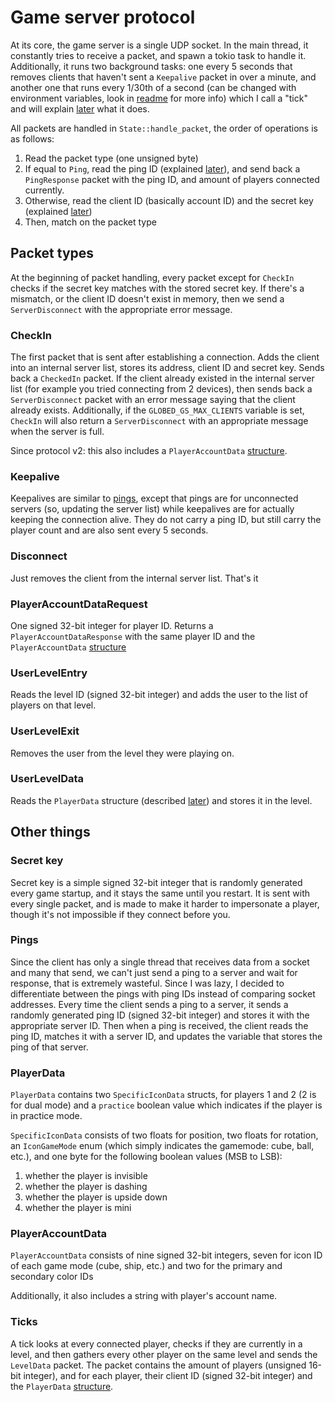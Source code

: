 # Game server protocol

At its core, the game server is a single UDP socket. In the main thread, it constantly tries to receive a packet, and spawn a tokio task to handle it. Additionally, it runs two background tasks: one every 5 seconds that removes clients that haven't sent a `Keepalive` packet in over a minute, and another one that runs every 1/30th of a second (can be changed with environment variables, look in [readme](../../README.md) for more info) which I call a "tick" and will explain [later](#ticks) what it does.

All packets are handled in `State::handle_packet`, the order of operations is as follows:

1. Read the packet type (one unsigned byte)
2. If equal to `Ping`, read the ping ID (explained [later](#pings)), and send back a `PingResponse` packet with the ping ID, and amount of players connected currently.
3. Otherwise, read the client ID (basically account ID) and the secret key (explained [later](#secret-key))
4. Then, match on the packet type

## Packet types

At the beginning of packet handling, every packet except for `CheckIn` checks if the secret key matches with the stored secret key. If there's a mismatch, or the client ID doesn't exist in memory, then we send a `ServerDisconnect` with the appropriate error message.

### CheckIn

The first packet that is sent after establishing a connection. Adds the client into an internal server list, stores its address, client ID and secret key. Sends back a `CheckedIn` packet. If the client already existed in the internal server list (for example you tried connecting from 2 devices), then sends back a `ServerDisconnect` packet with an error message saying that the client already exists. Additionally, if the `GLOBED_GS_MAX_CLIENTS` variable is set, `CheckIn` will also return a `ServerDisconnect` with an appropriate message when the server is full.

Since protocol v2: this also includes a `PlayerAccountData` [structure](#playeraccountdata). 

### Keepalive

Keepalives are similar to [pings](#pings), except that pings are for unconnected servers (so, updating the server list) while keepalives are for actually keeping the connection alive. They do not carry a ping ID, but still carry the player count and are also sent every 5 seconds.

### Disconnect

Just removes the client from the internal server list. That's it

### PlayerAccountDataRequest

One signed 32-bit integer for player ID. Returns a `PlayerAccountDataResponse` with the same player ID and the `PlayerAccountData` [structure](#playeraccountdata)

### UserLevelEntry

Reads the level ID (signed 32-bit integer) and adds the user to the list of players on that level.

### UserLevelExit

Removes the user from the level they were playing on.

### UserLevelData

Reads the `PlayerData` structure (described [later](#playerdata)) and stores it in the level.

## Other things

### Secret key

Secret key is a simple signed 32-bit integer that is randomly generated every game startup, and it stays the same until you restart. It is sent with every single packet, and is made to make it harder to impersonate a player, though it's not impossible if they connect before you.

### Pings

Since the client has only a single thread that receives data from a socket and many that send, we can't just send a ping to a server and wait for response, that is extremely wasteful. Since I was lazy, I decided to differentiate between the pings with ping IDs instead of comparing socket addresses. Every time the client sends a ping to a server, it sends a randomly generated ping ID (signed 32-bit integer) and stores it with the appropriate server ID. Then when a ping is received, the client reads the ping ID, matches it with a server ID, and updates the variable that stores the ping of that server.

### PlayerData

`PlayerData` contains two `SpecificIconData` structs, for players 1 and 2 (2 is for dual mode) and a `practice` boolean value which indicates if the player is in practice mode.

`SpecificIconData` consists of two floats for position, two floats for rotation, an `IconGameMode` enum (which simply indicates the gamemode: cube, ball, etc.), and one byte for the following boolean values (MSB to LSB):

1. whether the player is invisible
2. whether the player is dashing
3. whether the player is upside down
4. whether the player is mini

### PlayerAccountData 

`PlayerAccountData` consists of nine signed 32-bit integers, seven for icon ID of each game mode (cube, ship, etc.) and two for the primary and secondary color IDs

Additionally, it also includes a string with player's account name.

### Ticks

A tick looks at every connected player, checks if they are currently in a level, and then gathers every other player on the same level and sends the `LevelData`  packet. The packet contains the amount of players (unsigned 16-bit integer), and for each player, their client ID (signed 32-bit integer) and the `PlayerData` [structure](#playerdata).